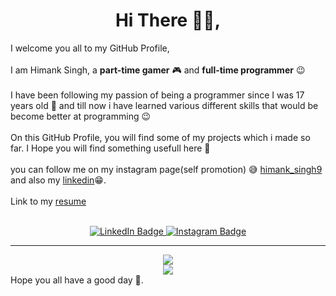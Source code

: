 <h1 align="center"> Hi There 👋🏼, </h1>


I welcome you all to my GitHub Profile,
<br><br>
I am Himank Singh, a <b>part-time gamer</b> 🎮 and <b>full-time programmer</b> 😉
<br><br>
I have been following my passion of being a programmer since I was 17 years old 😤 and till now i have learned various different skills that would be become better at programming 😉
<br><br>
On this GitHub Profile, you will find some of my projects which i made so far. I Hope you will find something usefull here 🤝
<br><br>
you can follow me on my instagram page(self promotion) 😅 <a href = "https://www.instagram.com/himank_singh9">himank_singh9</a> and also my <a href = "https://www.linkedin.com/in/himank-singh-65b411249/">linkedin</a>😁.
<br><br>
Link to my [resume](https://devhimankportfolio.netlify.app/resume.pdf)
<br><br>
<div id="badges" align="center">
<a href="https://www.linkedin.com/in/himank-singh-65b411249/">
<img src="https://img.shields.io/badge/LinkedIn-blue?style=for-the-badge&logo=linkedin&logoColor=white" alt="LinkedIn Badge"/>
</a>
<a href="https://www.instagram.com/himank_singh9">
<img src="https://img.shields.io/badge/Instagram-E4405F?style=for-the-badge&logo=instagram&logoColor=white" alt="Instagram Badge"/>
</a>
</div>
<hr>
<div id = "stats" align = 'center'>
<img src = 'https://komarev.com/ghpvc/?username=himank670429&style=for-the-badge&color=00d5d6'>
<br>
<img src = "https://github-readme-stats.vercel.app/api?username=himank670429&theme=dracula">
</div>
Hope you all have a good day 🤘.    
